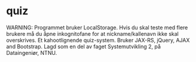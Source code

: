 # quiz
WARNING:
Programmet bruker LocalStorage. Hvis du skal teste med flere brukere må du åpne inkognitofane for at nickname/kallenavn ikke skal overskrives.
Et kahootlignende quiz-system. Bruker JAX-RS, jQuery, AJAX and Bootstrap. Lagd som en del av faget Systemutvikling 2, på Dataingeniør, NTNU.
